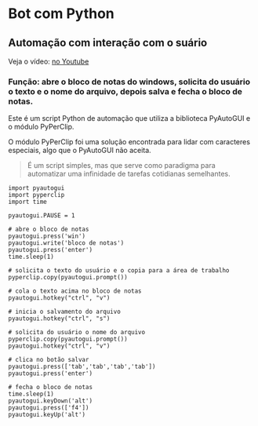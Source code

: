 # Bot com Python 
## Automação com interação com o suário

Veja o vídeo: [no Youtube](https://pages.github.com/)

### Função: abre o bloco de notas do windows, solicita do usuário o texto e o nome do arquivo, depois salva e fecha o bloco de notas.

Este é um script Python de automação que utiliza a biblioteca PyAutoGUI e o módulo PyPerClip. 

O módulo PyPerClip foi uma solução encontrada para lidar com caracteres especiais, algo que o PyAutoGUI não aceita.

> É um script simples, mas que serve como paradigma para automatizar uma infinidade de tarefas cotidianas semelhantes.

```
import pyautogui
import pyperclip
import time

pyautogui.PAUSE = 1

# abre o bloco de notas
pyautogui.press('win')
pyautogui.write('bloco de notas')
pyautogui.press('enter')
time.sleep(1)

# solicita o texto do usuário e o copia para a área de trabalho
pyperclip.copy(pyautogui.prompt())

# cola o texto acima no bloco de notas
pyautogui.hotkey("ctrl", "v")

# inicia o salvamento do arquivo
pyautogui.hotkey("ctrl", "s")

# solicita do usuário o nome do arquivo
pyperclip.copy(pyautogui.prompt())
pyautogui.hotkey("ctrl", "v")

# clica no botão salvar
pyautogui.press(['tab','tab','tab','tab'])
pyautogui.press('enter')

# fecha o bloco de notas
time.sleep(1)
pyautogui.keyDown('alt')
pyautogui.press(['f4'])
pyautogui.keyUp('alt')
```

